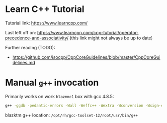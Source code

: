 # Learn C++ Tutorial

Tutorial link: <https://www.learncpp.com/>

Last left off on: <https://www.learncpp.com/cpp-tutorial/operator-precedence-and-associativity/> (this link might not always be up to date)

Further reading (TODO):

- <https://github.com/isocpp/CppCoreGuidelines/blob/master/CppCoreGuidelines.md>

# Manual `g++` invocation

Primarily works on work `blazmmc1` box with gcc 4.8.5:

```sh
g++ -ggdb -pedantic-errors -Wall -Weffc++ -Wextra -Wconversion -Wsign-conversion -Werror -std=c++11 main.cpp -o main.out
```

blazktm g++ location: `/opt/rh/gcc-toolset-12/root/usr/bin/g++`
